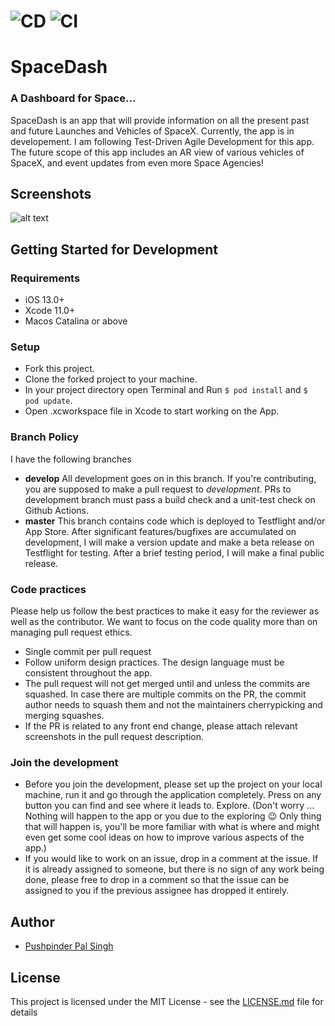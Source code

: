 # ![CD](https://github.com/pushpinderpalsingh/SpaceDash/workflows/CD/badge.svg?branch=master) ![CI](https://github.com/pushpinderpalsingh/SpaceDash/workflows/CI/badge.svg)
# SpaceDash
### A Dashboard for Space...
SpaceDash is an app that will provide information on all the present past and future Launches and Vehicles of SpaceX. Currently, the app is in developement. I am following Test-Driven Agile Development for this app. The future scope of this app includes an AR view of various vehicles of SpaceX, and event updates from even more Space Agencies!

## Screenshots
![alt text](https://github.com/pushpinderpalsingh/SpaceX/blob/master/Screenshots/collage.png "Screen Shots")

## Getting Started for Development

### Requirements
- iOS 13.0+
- Xcode 11.0+
- Macos Catalina or above

### Setup

- Fork this project.
- Clone the forked project to your machine.
- In your project directory open Terminal and Run `$ pod install` and `$ pod update`.
-  Open .xcworkspace file in Xcode to start working on the App.

### Branch Policy

I have the following branches
 * **develop** All development goes on in this branch. If you're contributing, you are supposed to make a pull request to _development_. PRs to development branch must pass a build check and a unit-test check on Github Actions.
 * **master** This branch contains code which is deployed to Testflight and/or App Store. After significant features/bugfixes are accumulated on development, I will make a version update and make a beta release on Testflight for testing. After a brief testing period, I will make a final public release.

### Code practices
Please help us follow the best practices to make it easy for the reviewer as well as the contributor. We want to focus on the code quality more than on managing pull request ethics.

 * Single commit per pull request
 * Follow uniform design practices. The design language must be consistent throughout the app.
 * The pull request will not get merged until and unless the commits are squashed. In case there are multiple commits on the PR, the commit author needs to squash them and not the maintainers cherrypicking and merging squashes.
 * If the PR is related to any front end change, please attach relevant screenshots in the pull request description.

### Join the development

* Before you join the development, please set up the project on your local machine, run it and go through the application completely. Press on any button you can find and see where it leads to. Explore. (Don't worry ... Nothing will happen to the app or you due to the exploring :wink: Only thing that will happen is, you'll be more familiar with what is where and might even get some cool ideas on how to improve various aspects of the app.)
* If you would like to work on an issue, drop in a comment at the issue. If it is already assigned to someone, but there is no sign of any work being done, please free to drop in a comment so that the issue can be assigned to you if the previous assignee has dropped it entirely.



## Author

* [Pushpinder Pal Singh](https://github.com/pushpinderpalsingh)

## License

This project is licensed under the MIT License - see the [LICENSE.md](LICENSE.md) file for details
